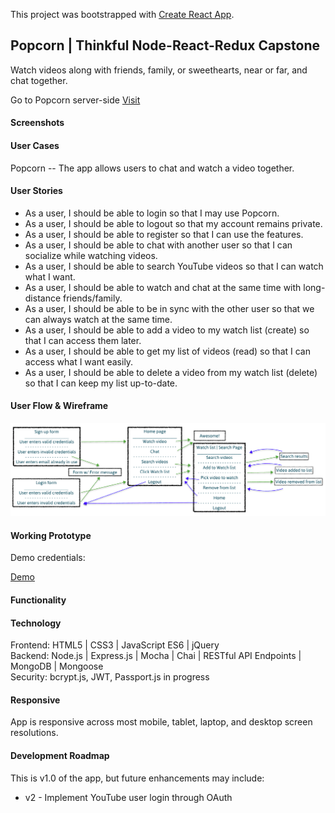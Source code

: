 This project was bootstrapped with [Create React App](https://github.com/facebook/create-react-app).

## Popcorn | Thinkful Node-React-Redux Capstone
Watch videos along with friends, family, or sweethearts, near or far, and chat together.

Go to Popcorn server-side [Visit](https://github.com/azureowl/popcorn-node-capstone)

#### Screenshots


#### User Cases
Popcorn -- The app allows users to chat and watch a video together.


#### User Stories

* As a user, I should be able to login so that I may use Popcorn.
* As a user, I should be able to logout so that my account remains private.
* As a user, I should be able to register so that I can use the features.
* As a user, I should be able to chat with another user so that I can socialize while watching videos.
* As a user, I should be able to search YouTube videos so that I can watch what I want.
* As a user, I should be able to watch and chat at the same time with long-distance friends/family.
* As a user, I should be able to be in sync with the other user so that we can always watch at the same time.
* As a user, I should be able to add a video to my watch list (create) so that I can access them later.
* As a user, I should be able to get my list of videos (read) so that I can access what I want easily.
* As a user, I should be able to delete a video from my watch list (delete) so that I can keep my list up-to-date.


#### User Flow & Wireframe

<img src="./github-images/userflow-react-capstone.png" alt="userflow" />

#### Working Prototype
Demo credentials:

[Demo]()

#### Functionality



#### Technology
Frontend: HTML5 | CSS3 | JavaScript ES6 | jQuery  
Backend: Node.js | Express.js | Mocha | Chai | RESTful API Endpoints | MongoDB | Mongoose  
Security: bcrypt.js, JWT, Passport.js in progress

#### Responsive
App is responsive across most mobile, tablet, laptop, and desktop screen resolutions.

#### Development Roadmap
This is v1.0 of the app, but future enhancements may include:

* v2 - Implement YouTube user login through OAuth